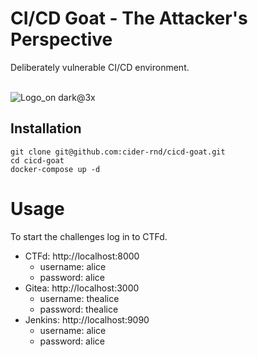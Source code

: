 # CI/CD Goat - The Attacker's Perspective
Deliberately vulnerable CI/CD environment.<br/><br/>

![Logo_on dark@3x](https://user-images.githubusercontent.com/88270351/143437403-79b0ae54-a117-420d-b1a2-b285c0d8db59.png)


## Installation
  ```
  git clone git@github.com:cider-rnd/cicd-goat.git
  cd cicd-goat
  docker-compose up -d
  ```
  
# Usage
To start the challenges log in to CTFd.

* CTFd: http://localhost:8000
  * username: alice
  * password: alice
* Gitea: http://localhost:3000
  * username: thealice
  * password: thealice
* Jenkins: http://localhost:9090
  * username: alice
  * password: alice   
